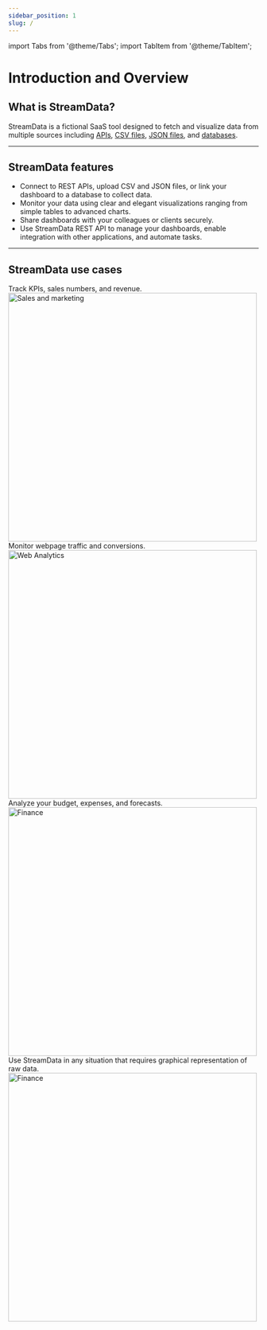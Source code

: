 ```yaml
---
sidebar_position: 1
slug: /
---
```

import Tabs from '@theme/Tabs';
import TabItem from '@theme/TabItem';

# Introduction and Overview
## What is StreamData?
StreamData is a fictional SaaS tool designed to fetch and visualize data from multiple sources including [APIs](/docs/data-sources/api.md), [CSV files](/docs/data-sources/csv.md), [JSON files](/docs/data-sources/api.md), and [databases](/docs/data-sources/data_base.md).

---

## StreamData features
- Connect to REST APIs, upload CSV and JSON files, or link your dashboard to a database to collect data.
- Monitor your data using clear and elegant visualizations ranging from simple tables to advanced charts.
- Share dashboards with your colleagues or clients securely.
- Use StreamData REST API to manage your dashboards, enable integration with other applications, and automate tasks.

---

## StreamData use cases
<Tabs>
  <TabItem value="sales_marketing" label="Sales and marketing" default>
    Track KPIs, sales numbers, and revenue.
     <img src="/example-docs/sales.svg" alt="Sales and marketing" width="500" />
  </TabItem>
  <TabItem value="web_analytics" label="Web analytics">
    Monitor webpage traffic and conversions.
     <img src="/example-docs/web.svg" alt="Web Analytics" width="500" />
  </TabItem>
  <TabItem value="finance" label="Finance">
    Analyze your budget, expenses, and forecasts.
     <img src="/example-docs/finance.svg" alt="Finance" width="500" />
  </TabItem>
  <TabItem value="custom" label="Custom scenarios">
    Use StreamData in any situation that requires graphical representation of raw data.
     <img src="/example-docs/custom.svg" alt="Finance" width="500" />
  </TabItem>
</Tabs>

